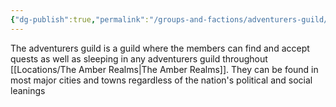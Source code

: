 ```yaml
---
{"dg-publish":true,"permalink":"/groups-and-factions/adventurers-guild/","tags":["Groups"],"updated":"2025-06-10T19:02:58.026+01:00"}
---
```


The adventurers guild is a guild where the members can find and accept quests as well as sleeping in any adventurers guild throughout [[Locations/The Amber Realms\|The Amber Realms]]. They can be found in most major cities and towns regardless of the nation's political and social leanings 

